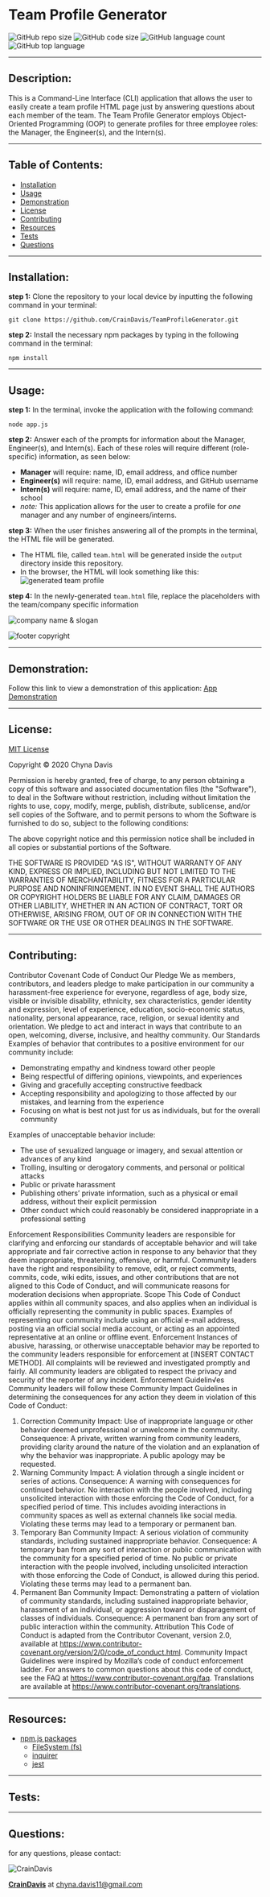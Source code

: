 # Team Profile Generator
  ![GitHub repo size](https://img.shields.io/github/repo-size/CrainDavis/TeamProfileGenerator?style=for-the-badge) ![GitHub code size](https://img.shields.io/github/languages/code-size/CrainDavis/TeamProfileGenerator?color=gold&style=for-the-badge) ![GitHub language count](https://img.shields.io/github/languages/count/CrainDavis/TeamProfileGenerator?color=green&style=for-the-badge) ![GitHub top language](https://img.shields.io/github/languages/top/CrainDavis/TeamProfileGenerator?color=red&style=for-the-badge)

---

## Description:
This is a Command-Line Interface (CLI) application that allows the user to easily create a team profile HTML page just by answering questions about each member of the team. The Team Profile Generator employs Object-Oriented Programming (OOP) to generate profiles for three employee roles: the Manager, the Engineer(s), and the Intern(s).

---

## Table of Contents:
* [Installation](#installation)
* [Usage](#usage)
* [Demonstration](#demonstration)
* [License](#license)
* [Contributing](#contributing)
* [Resources](#resources)
* [Tests](#tests)
* [Questions](#questions)

---

## Installation:
__step 1:__ Clone the repository to your local device by inputting the following command in your terminal:
```
git clone https://github.com/CrainDavis/TeamProfileGenerator.git
```
__step 2:__ Install the necessary npm packages by typing in the following command in the terminal:
```
npm install
```

---

## Usage:
__step 1:__ In the terminal, invoke the application with the following command:
```
node app.js
```
__step 2:__ Answer each of the prompts for information about the Manager, Engineer(s), and Intern(s). Each of these roles will require different (role-specific) information, as seen below:
* __Manager__ will require: name, ID, email address, and office number
* __Engineer(s)__ will require: name, ID, email address, and GitHub username
* __Intern(s)__ will require: name, ID, email address, and the name of their school 
* _note:_ This application allows for the user to create a profile for _one_ manager and any number of engineers/interns.

__step 3:__ When the user finishes answering all of the prompts in the terminal, the HTML file will be generated.
* The HTML file, called `team.html` will be generated inside the `output` directory inside this repository.
* In the browser, the HTML will look something like this:
![generated team profile](/images/app-image.png)

__step 4:__ In the newly-generated `team.html` file, replace the placeholders with the team/company specific information

![company name & slogan](/images/page-header.png)

![footer copyright](/images/page-footer.png)

---

## Demonstration:
Follow this link to view a demonstration of this application:
[App Demonstration](https://drive.google.com/file/d/1vQpDknigRXMfOTabRuLWVGTo0at9JQA4/view?usp=sharing)

---

## License:
[MIT License](https://opensource.org/licenses/MIT)

Copyright © 2020 Chyna Davis

Permission is hereby granted, free of charge, to any person obtaining a copy
of this software and associated documentation files (the "Software"), to deal
in the Software without restriction, including without limitation the rights
to use, copy, modify, merge, publish, distribute, sublicense, and/or sell
copies of the Software, and to permit persons to whom the Software is
furnished to do so, subject to the following conditions:

The above copyright notice and this permission notice shall be included in all
copies or substantial portions of the Software.

THE SOFTWARE IS PROVIDED "AS IS", WITHOUT WARRANTY OF ANY KIND, EXPRESS OR
IMPLIED, INCLUDING BUT NOT LIMITED TO THE WARRANTIES OF MERCHANTABILITY,
FITNESS FOR A PARTICULAR PURPOSE AND NONINFRINGEMENT. IN NO EVENT SHALL THE
AUTHORS OR COPYRIGHT HOLDERS BE LIABLE FOR ANY CLAIM, DAMAGES OR OTHER
LIABILITY, WHETHER IN AN ACTION OF CONTRACT, TORT OR OTHERWISE, ARISING FROM,
OUT OF OR IN CONNECTION WITH THE SOFTWARE OR THE USE OR OTHER DEALINGS IN THE
SOFTWARE.

---

## Contributing:
Contributor Covenant Code of Conduct
Our Pledge
We as members, contributors, and leaders pledge to make participation in our
community a harassment-free experience for everyone, regardless of age, body
size, visible or invisible disability, ethnicity, sex characteristics, gender
identity and expression, level of experience, education, socio-economic status,
nationality, personal appearance, race, religion, or sexual identity
and orientation.
We pledge to act and interact in ways that contribute to an open, welcoming,
diverse, inclusive, and healthy community.
Our Standards
Examples of behavior that contributes to a positive environment for our
community include:

* Demonstrating empathy and kindness toward other people
* Being respectful of differing opinions, viewpoints, and experiences
* Giving and gracefully accepting constructive feedback
* Accepting responsibility and apologizing to those affected by our mistakes,
and learning from the experience
* Focusing on what is best not just for us as individuals, but for the
overall community

Examples of unacceptable behavior include:

* The use of sexualized language or imagery, and sexual attention or
advances of any kind
* Trolling, insulting or derogatory comments, and personal or political attacks
* Public or private harassment
* Publishing others’ private information, such as a physical or email
address, without their explicit permission
* Other conduct which could reasonably be considered inappropriate in a
professional setting

Enforcement Responsibilities
Community leaders are responsible for clarifying and enforcing our standards of
acceptable behavior and will take appropriate and fair corrective action in
response to any behavior that they deem inappropriate, threatening, offensive,
or harmful.
Community leaders have the right and responsibility to remove, edit, or reject
comments, commits, code, wiki edits, issues, and other contributions that are
not aligned to this Code of Conduct, and will communicate reasons for moderation
decisions when appropriate.
Scope
This Code of Conduct applies within all community spaces, and also applies when
an individual is officially representing the community in public spaces.
Examples of representing our community include using an official e-mail address,
posting via an official social media account, or acting as an appointed
representative at an online or offline event.
Enforcement
Instances of abusive, harassing, or otherwise unacceptable behavior may be
reported to the community leaders responsible for enforcement at
[INSERT CONTACT METHOD].
All complaints will be reviewed and investigated promptly and fairly.
All community leaders are obligated to respect the privacy and security of the
reporter of any incident.
Enforcement Guidelin√es
Community leaders will follow these Community Impact Guidelines in determining
the consequences for any action they deem in violation of this Code of Conduct:
1. Correction
Community Impact: Use of inappropriate language or other behavior deemed
unprofessional or unwelcome in the community.
Consequence: A private, written warning from community leaders, providing
clarity around the nature of the violation and an explanation of why the
behavior was inappropriate. A public apology may be requested.
2. Warning
Community Impact: A violation through a single incident or series
of actions.
Consequence: A warning with consequences for continued behavior. No
interaction with the people involved, including unsolicited interaction with
those enforcing the Code of Conduct, for a specified period of time. This
includes avoiding interactions in community spaces as well as external channels
like social media. Violating these terms may lead to a temporary or
permanent ban.
3. Temporary Ban
Community Impact: A serious violation of community standards, including
sustained inappropriate behavior.
Consequence: A temporary ban from any sort of interaction or public
communication with the community for a specified period of time. No public or
private interaction with the people involved, including unsolicited interaction
with those enforcing the Code of Conduct, is allowed during this period.
Violating these terms may lead to a permanent ban.
4. Permanent Ban
Community Impact: Demonstrating a pattern of violation of community
standards, including sustained inappropriate behavior,  harassment of an
individual, or aggression toward or disparagement of classes of individuals.
Consequence: A permanent ban from any sort of public interaction within
the community.
Attribution
This Code of Conduct is adapted from the Contributor Covenant,
version 2.0, available at
https://www.contributor-covenant.org/version/2/0/code_of_conduct.html.
Community Impact Guidelines were inspired by Mozilla’s code of conduct
enforcement ladder.
For answers to common questions about this code of conduct, see the FAQ at
https://www.contributor-covenant.org/faq. Translations are available at
https://www.contributor-covenant.org/translations.

---

## Resources:
* [npm.js packages](https://www.npmjs.com/)
  * [FileSystem (fs)](https://www.npmjs.com/package/fs)
  * [inquirer](https://www.npmjs.com/package/inquirer)
  * [jest](https://www.npmjs.com/package/jest)

---

## Tests:

---

## Questions: 
for any questions, please contact:

![CrainDavis](https://avatars0.githubusercontent.com/u/59345254?v=4) 

__[CrainDavis](https://github.com/CrainDavis)__ at chyna.davis11@gmail.com